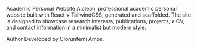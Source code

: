 Academic Personal Website
A clean, professional academic personal website built with React + TailwindCSS, generated and scaffolded.
The site is designed to showcase research interests, publications, projects, a CV, and contact information in a minimalist but modern style.

Author
Developed by Olorunfemi Amos.